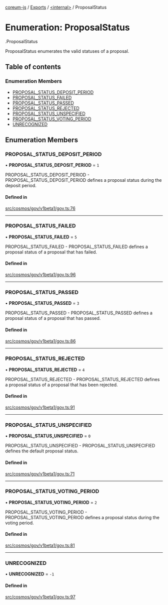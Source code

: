 [coreum-js](../README.md) / [Exports](../modules.md) / [<internal\>](../modules/internal_.md) / ProposalStatus

# Enumeration: ProposalStatus

[<internal>](../modules/internal_.md).ProposalStatus

ProposalStatus enumerates the valid statuses of a proposal.

## Table of contents

### Enumeration Members

- [PROPOSAL\_STATUS\_DEPOSIT\_PERIOD](internal_.ProposalStatus.md#proposal_status_deposit_period)
- [PROPOSAL\_STATUS\_FAILED](internal_.ProposalStatus.md#proposal_status_failed)
- [PROPOSAL\_STATUS\_PASSED](internal_.ProposalStatus.md#proposal_status_passed)
- [PROPOSAL\_STATUS\_REJECTED](internal_.ProposalStatus.md#proposal_status_rejected)
- [PROPOSAL\_STATUS\_UNSPECIFIED](internal_.ProposalStatus.md#proposal_status_unspecified)
- [PROPOSAL\_STATUS\_VOTING\_PERIOD](internal_.ProposalStatus.md#proposal_status_voting_period)
- [UNRECOGNIZED](internal_.ProposalStatus.md#unrecognized)

## Enumeration Members

### PROPOSAL\_STATUS\_DEPOSIT\_PERIOD

• **PROPOSAL\_STATUS\_DEPOSIT\_PERIOD** = ``1``

PROPOSAL_STATUS_DEPOSIT_PERIOD - PROPOSAL_STATUS_DEPOSIT_PERIOD defines a proposal status during the deposit
period.

#### Defined in

[src/cosmos/gov/v1beta1/gov.ts:76](https://github.com/PulsaraIO/coreum-js/blob/63824e3/src/cosmos/gov/v1beta1/gov.ts#L76)

___

### PROPOSAL\_STATUS\_FAILED

• **PROPOSAL\_STATUS\_FAILED** = ``5``

PROPOSAL_STATUS_FAILED - PROPOSAL_STATUS_FAILED defines a proposal status of a proposal that has
failed.

#### Defined in

[src/cosmos/gov/v1beta1/gov.ts:96](https://github.com/PulsaraIO/coreum-js/blob/63824e3/src/cosmos/gov/v1beta1/gov.ts#L96)

___

### PROPOSAL\_STATUS\_PASSED

• **PROPOSAL\_STATUS\_PASSED** = ``3``

PROPOSAL_STATUS_PASSED - PROPOSAL_STATUS_PASSED defines a proposal status of a proposal that has
passed.

#### Defined in

[src/cosmos/gov/v1beta1/gov.ts:86](https://github.com/PulsaraIO/coreum-js/blob/63824e3/src/cosmos/gov/v1beta1/gov.ts#L86)

___

### PROPOSAL\_STATUS\_REJECTED

• **PROPOSAL\_STATUS\_REJECTED** = ``4``

PROPOSAL_STATUS_REJECTED - PROPOSAL_STATUS_REJECTED defines a proposal status of a proposal that has
been rejected.

#### Defined in

[src/cosmos/gov/v1beta1/gov.ts:91](https://github.com/PulsaraIO/coreum-js/blob/63824e3/src/cosmos/gov/v1beta1/gov.ts#L91)

___

### PROPOSAL\_STATUS\_UNSPECIFIED

• **PROPOSAL\_STATUS\_UNSPECIFIED** = ``0``

PROPOSAL_STATUS_UNSPECIFIED - PROPOSAL_STATUS_UNSPECIFIED defines the default proposal status.

#### Defined in

[src/cosmos/gov/v1beta1/gov.ts:71](https://github.com/PulsaraIO/coreum-js/blob/63824e3/src/cosmos/gov/v1beta1/gov.ts#L71)

___

### PROPOSAL\_STATUS\_VOTING\_PERIOD

• **PROPOSAL\_STATUS\_VOTING\_PERIOD** = ``2``

PROPOSAL_STATUS_VOTING_PERIOD - PROPOSAL_STATUS_VOTING_PERIOD defines a proposal status during the voting
period.

#### Defined in

[src/cosmos/gov/v1beta1/gov.ts:81](https://github.com/PulsaraIO/coreum-js/blob/63824e3/src/cosmos/gov/v1beta1/gov.ts#L81)

___

### UNRECOGNIZED

• **UNRECOGNIZED** = ``-1``

#### Defined in

[src/cosmos/gov/v1beta1/gov.ts:97](https://github.com/PulsaraIO/coreum-js/blob/63824e3/src/cosmos/gov/v1beta1/gov.ts#L97)
